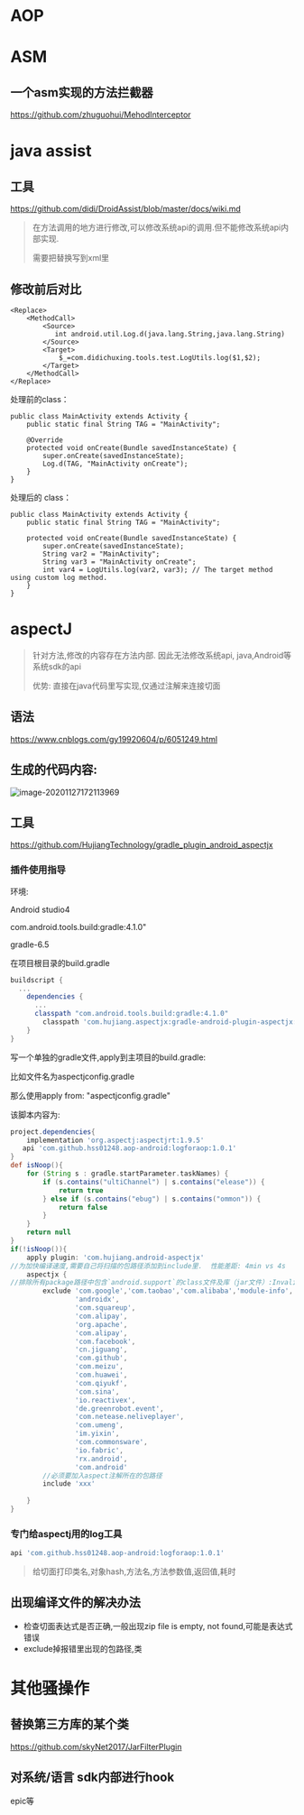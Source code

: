 # AOP

# ASM

## 一个asm实现的方法拦截器

https://github.com/zhuguohui/MehodInterceptor

# java assist

## 工具

https://github.com/didi/DroidAssist/blob/master/docs/wiki.md

> 在方法调用的地方进行修改,可以修改系统api的调用.但不能修改系统api内部实现.
>
> 需要把替换写到xml里

## 修改前后对比

```
<Replace>
    <MethodCall>
        <Source>
           int android.util.Log.d(java.lang.String,java.lang.String)
        </Source>
        <Target>
            $_=com.didichuxing.tools.test.LogUtils.log($1,$2);
        </Target>
    </MethodCall>
</Replace>
```

处理前的class：

```
public class MainActivity extends Activity {
    public static final String TAG = "MainActivity";

    @Override
    protected void onCreate(Bundle savedInstanceState) {
        super.onCreate(savedInstanceState);
        Log.d(TAG, "MainActivity onCreate");
    }
}
```

处理后的 class：

```
public class MainActivity extends Activity {
    public static final String TAG = "MainActivity";

    protected void onCreate(Bundle savedInstanceState) {
        super.onCreate(savedInstanceState);
        String var2 = "MainActivity";
	    String var3 = "MainActivity onCreate";
        int var4 = LogUtils.log(var2, var3); // The target method using custom log method.
    }
}
```

# aspectJ

> 针对方法,修改的内容存在方法内部. 因此无法修改系统api, java,Android等系统sdk的api
>
> 优势: 直接在java代码里写实现,仅通过注解来连接切面

## 语法

https://www.cnblogs.com/gy19920604/p/6051249.html



## 生成的代码内容:

![image-20201127172113969](https://gitee.com/hss012489/picbed/raw/master/picgo/1606468879188-image-20201127172113969.jpg)

## 工具

https://github.com/HujiangTechnology/gradle_plugin_android_aspectjx

### 插件使用指导

环境: 

Android studio4   

com.android.tools.build:gradle:4.1.0"

gradle-6.5

在项目根目录的build.gradle

```groovy
buildscript {
  ...
    dependencies {
      ...
      classpath "com.android.tools.build:gradle:4.1.0"
        classpath 'com.hujiang.aspectjx:gradle-android-plugin-aspectjx:2.0.10'
    }
}
```

 写一个单独的gradle文件,apply到主项目的build.gradle:

比如文件名为aspectjconfig.gradle

那么使用apply from: "aspectjconfig.gradle"

该脚本内容为:

```groovy
project.dependencies{
    implementation 'org.aspectj:aspectjrt:1.9.5'
   api 'com.github.hss01248.aop-android:logforaop:1.0.1'
}
def isNoop(){
    for (String s : gradle.startParameter.taskNames) {
        if (s.contains("ultiChannel") | s.contains("elease")) {
            return true
        } else if (s.contains("ebug") | s.contains("ommon")) {
            return false
        }
    }
    return null
}
if(!isNoop()){
    apply plugin: 'com.hujiang.android-aspectjx'
//为加快编译速度,需要自己将扫描的包路径添加到include里.  性能差距: 4min vs 4s
    aspectjx {
//排除所有package路径中包含`android.support`的class文件及库（jar文件）:Invalid byte tag in constant pool
        exclude 'com.google','com.taobao','com.alibaba','module-info','com.squareup.haha','versions.9','com.tencent',,'android.support',
                'androidx',
                'com.squareup',
                'com.alipay',
                'org.apache',
                'com.alipay',
                'com.facebook',
                'cn.jiguang',
                'com.github',
                'com.meizu',
                'com.huawei',
                'com.qiyukf',
                'com.sina',
                'io.reactivex',
                'de.greenrobot.event',
                'com.netease.neliveplayer',
                'com.umeng',
                'im.yixin',
                'com.commonsware',
                'io.fabric',
                'rx.android',
                'com.android'
        //必须要加入aspect注解所在的包路径
        include 'xxx'
      
    }
}
```



### 专门给aspectj用的log工具

```groovy
api 'com.github.hss01248.aop-android:logforaop:1.0.1'
```

> 给切面打印类名,对象hash,方法名,方法参数值,返回值,耗时

## 出现编译文件的解决办法

* 检查切面表达式是否正确,一般出现zip file is empty, not found,可能是表达式错误
* exclude掉报错里出现的包路径,类



# 其他骚操作

## 替换第三方库的某个类

https://github.com/skyNet2017/JarFilterPlugin

##  对系统/语言 sdk内部进行hook

epic等
